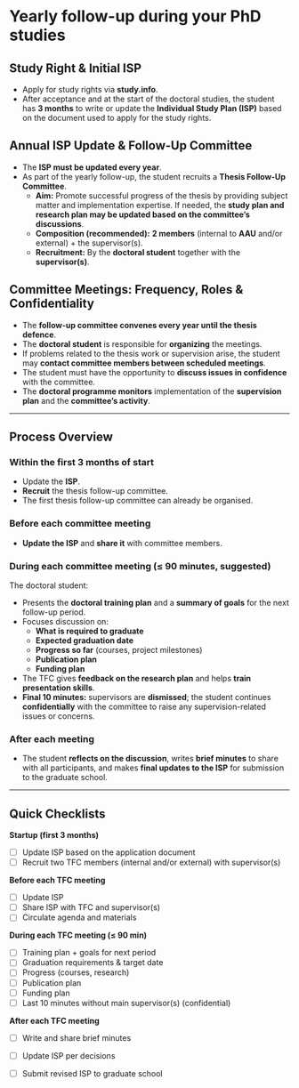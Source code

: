 # Yearly follow-up during your PhD studies

## Study Right & Initial ISP
- Apply for study rights via **study.info**.
- After acceptance and at the start of the doctoral studies, the student has **3 months** to write or update the **Individual Study Plan (ISP)** based on the document used to apply for the study rights.

## Annual ISP Update & Follow-Up Committee
- The **ISP must be updated every year**.
- As part of the yearly follow-up, the student recruits a **Thesis Follow-Up Committee**.
  - **Aim:** Promote successful progress of the thesis by providing subject matter and implementation expertise. If needed, the **study plan and research plan may be updated based on the committee’s discussions**.
  - **Composition (recommended):** **2 members** (internal to **AAU** and/or external) + the supervisor(s).
  - **Recruitment:** By the **doctoral student** together with the **supervisor(s)**.

## Committee Meetings: Frequency, Roles & Confidentiality
- The **follow-up committee convenes every year until the thesis defence**.
- The **doctoral student** is responsible for **organizing** the meetings.
- If problems related to the thesis work or supervision arise, the student may **contact committee members between scheduled meetings**.
- The student must have the opportunity to **discuss issues in confidence** with the committee.
- The **doctoral programme monitors** implementation of the **supervision plan** and the **committee’s activity**.

---

## Process Overview

### Within the first 3 months of start
- Update the **ISP**.
- **Recruit** the thesis follow-up committee.
- The first thesis follow-up committee can already be organised.


### Before each committee meeting
- **Update the ISP** and **share it** with committee members.

### During each committee meeting (≤ **90 minutes**, suggested)
The doctoral student:
- Presents the **doctoral training plan** and a **summary of goals** for the next follow-up period.
- Focuses discussion on:
  - **What is required to graduate**
  - **Expected graduation date**
  - **Progress so far** (courses, project milestones)
  - **Publication plan**
  - **Funding plan**
- The TFC gives **feedback on the research plan** and helps **train presentation skills**.
- **Final 10 minutes:** supervisors are **dismissed**; the student continues **confidentially** with the committee to raise any supervision-related issues or concerns.

### After each meeting
- The student **reflects on the discussion**, writes **brief minutes** to share with all participants, and makes **final updates to the ISP** for submission to the graduate school.

---

## Quick Checklists

**Startup (first 3 months)**
- [ ] Update ISP based on the application document  
- [ ] Recruit two TFC members (internal and/or external) with supervisor(s)

**Before each TFC meeting**
- [ ] Update ISP  
- [ ] Share ISP with TFC and supervisor(s)  
- [ ] Circulate agenda and materials

**During each TFC meeting (≤ 90 min)**
- [ ] Training plan + goals for next period  
- [ ] Graduation requirements & target date  
- [ ] Progress (courses, research)  
- [ ] Publication plan  
- [ ] Funding plan  
- [ ] Last 10 minutes without main supervisor(s) (confidential)

**After each TFC meeting**
- [ ] Write and share brief minutes  
- [ ] Update ISP per decisions  
- [ ] Submit revised ISP to graduate school



